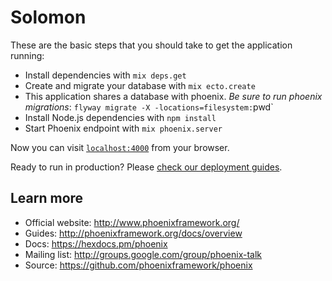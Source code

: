 # Solomon

These are the basic steps that you should take to get the application running:

  * Install dependencies with `mix deps.get`
  * Create and migrate your database with `mix ecto.create`
  * This application shares a database with phoenix.  *Be sure to run phoenix migrations*: `flyway migrate -X -locations=filesystem:`pwd`
  * Install Node.js dependencies with `npm install`
  * Start Phoenix endpoint with `mix phoenix.server`

Now you can visit [`localhost:4000`](http://localhost:4000) from your browser.

Ready to run in production? Please [check our deployment guides](http://www.phoenixframework.org/docs/deployment).

## Learn more

  * Official website: http://www.phoenixframework.org/
  * Guides: http://phoenixframework.org/docs/overview
  * Docs: https://hexdocs.pm/phoenix
  * Mailing list: http://groups.google.com/group/phoenix-talk
  * Source: https://github.com/phoenixframework/phoenix
